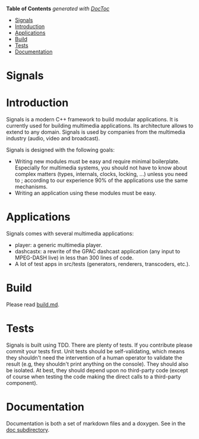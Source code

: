 <!-- START doctoc generated TOC please keep comment here to allow auto update -->
<!-- DON'T EDIT THIS SECTION, INSTEAD RE-RUN doctoc TO UPDATE -->
**Table of Contents**  *generated with [DocToc](https://github.com/thlorenz/doctoc)*

- [Signals](#signals)
- [Introduction](#introduction)
- [Applications](#applications)
- [Build](#build)
- [Tests](#tests)
- [Documentation](#documentation)

<!-- END doctoc generated TOC please keep comment here to allow auto update -->

Signals
=======

# Introduction

Signals is a modern C++ framework to build modular applications. It is currently used for building multimedia applications. Its architecture allows to extend to any domain. Signals is used by companies from the multimedia industry (audio, video and broadcast).

Signals is designed with the following goals:
 - Writing new modules must be easy and require minimal boilerplate. Especially for multimedia systems, you should not have to know about complex matters (types, internals, clocks, locking, ...) unless you need to ; according to our experience 90% of the applications use the same mechanisms.
 - Writing an application using these modules must be easy.

# Applications

Signals comes with several multimedia applications:
 - player: a generic multimedia player.
 - dashcastx: a rewrite of the GPAC dashcast application (any input to MPEG-DASH live) in less than 300 lines of code.
 - A lot of test apps in src/tests (generators, renderers, transcoders, etc.).

# Build

Please read [build.md](doc/build.md).
 
# Tests

Signals is built using TDD. There are plenty of tests. If you contribute please commit your tests first.
Unit tests should be self-validating, which means they shouldn't need the intervention of a human operator to validate the result (e.g, they shouldn't print anything on the console).
They should also be isolated. At best, they should depend upon no third-party code (except of course when testing the code making the direct calls to a third-party component).

# Documentation

Documentation is both a set of markdown files and a doxygen. See in the [doc subdirectory](doc/).
